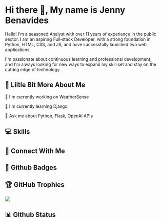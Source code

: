 # Hi there 👋, My name is Jenny Benavides

Hello! I'm a seasoned Analyst with over 11 years of experience in the public sector. I am an aspiring Full-stack Developer, with a strong foundation in Python, HTML, CSS, and JS, and have successfully launched two web applications.

I'm passionate about continuous learning and professional development, and I'm always looking for new ways to expand my skill set and stay on the cutting edge of technology.

## 💫 Liitle Bit More About Me
<p>🔭 I'm currently working on WeatherSense</p>
<p>🌱 I'm currently learning Django</p>
<p>💬 Ask me about Python, Flask, OpenAi APIs</p>

## 💻 Skills
<p>
</p>

## 👥 Connect With Me
<p>
</p>

## 🌟 Github Badges
<p>
</p>

## 🏆 GitHub Trophies

<p><img src="https://github-profile-trophy.vercel.app/?username=">
</p>

## 📊 Github Status
